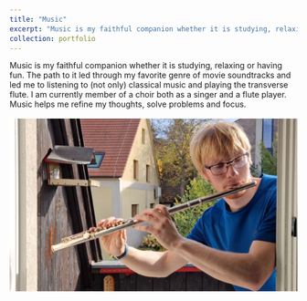 ```yaml
---
title: "Music"
excerpt: "Music is my faithful companion whether it is studying, relaxing or having fun. The path to it led through my favorite genre of movie soundtracks and led me to listening to (not only) classical music and playing the transverse flute. I am currently member of a choir both as a singer and a flute player. Music helps me refine my thoughts, solve problems and focus. <br/><br/><img src='/images/flute2023_CV.jpg'>"
collection: portfolio
---
```


Music is my faithful companion whether it is studying, relaxing or having fun. The path to it led through my favorite genre of movie soundtracks and led me to listening to (not only) classical music and playing the transverse flute. I am currently member of a choir both as a singer and a flute player. Music helps me refine my thoughts, solve problems and focus. <br/><br/><img src='/images/flute2023_CV.jpg'>
